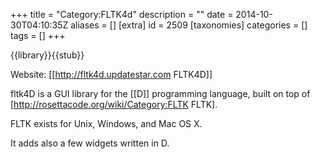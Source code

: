 +++
title = "Category:FLTK4d"
description = ""
date = 2014-10-30T04:10:35Z
aliases = []
[extra]
id = 2509
[taxonomies]
categories = []
tags = []
+++

{{library}}{{stub}}

Website: [[http://fltk4d.updatestar.com FLTK4D]]

fltk4D is a GUI library for the [[D]] programming language, 
built on top of [http://rosettacode.org/wiki/Category:FLTK FLTK]. 

FLTK exists for Unix, Windows, and Mac OS X. 

It adds also a few widgets written in D.

